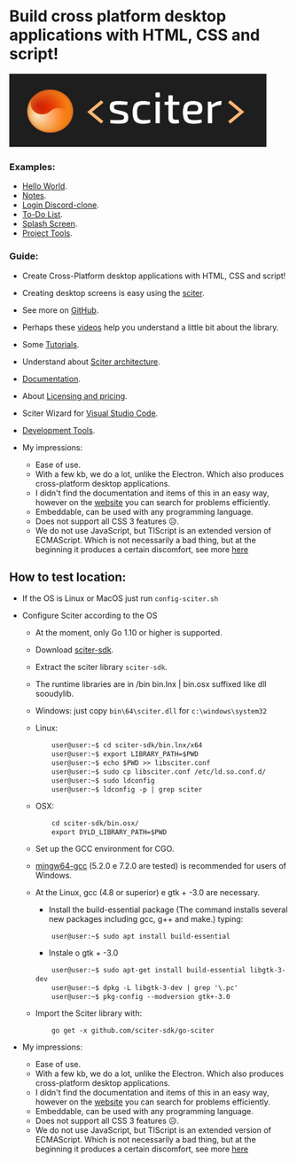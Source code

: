 # Build cross platform desktop applications with HTML, CSS and script!

![Sciter](img/sciter.png)

### Examples: 

+ [Hello World](ui-hello-world/).
+ [Notes](ui-notes/).
+ [Login Discord-clone](ui-login/).
+ [To-Do List](ui-to-do-list/).
+ [Splash Screen](ui-splash-screen/).
+ [Project Tools](ui-example-project/).

### Guide:

+ Create Cross-Platform desktop applications with HTML, CSS and script!

+ Creating desktop screens is easy using the [sciter](https://sciter.com/).

+ See more on [GitHub](https://github.com/sciter-sdk/go-sciter).

+ Perhaps these [videos](https://www.youtube.com/playlist?list=PLub5C2vM5SjKvkbFfposhyg1V2gpXnviM) help you understand a little bit about the library.

+ Some [Tutorials](https://sciter.com/tutorials/).

+ Understand about [Sciter architecture](https://sciter.com/developers/engine-architecture/).

+ [Documentation](https://sciter.com/developers/sciter-docs/).

+ About [Licensing and pricing](https://sciter.com/prices/).

+ Sciter Wizard for [Visual Studio Code](https://sciter.com/sciter-assistant-for-visual-studio-code/).

+ [Development Tools](https://sciter.com/developers/development-tools/).

+ My impressions:
  
  - Ease of use.
  - With a few kb, we do a lot, unlike the Electron. Which also produces cross-platform desktop applications.
  - I didn't find the documentation and items of this in an easy way, however on the [website](https://sciter.com/) you can search for problems efficiently.
  - Embeddable, can be used with any programming language.
  - Does not support all CSS 3 features 😥.
  - We do not use JavaScript, but TIScript is an extended version of ECMAScript. Which is not necessarily a bad thing, but at the beginning it produces a certain discomfort, see more [here](https://sciter.com/developers/for-web-programmers/tiscript-vs-javascript/)

## How to test location:

+ If the OS is Linux or MacOS just run `config-sciter.sh`
  
+ Configure Sciter according to the OS
  + At the moment, only Go 1.10 or higher is supported.
  + Download [sciter-sdk](https://sciter.com/download/).
  + Extract the sciter library `sciter-sdk`.
  + The runtime libraries are in /bin bin.lnx | bin.osx suffixed like dll sooudylib.
  + Windows: just copy `bin\64\sciter.dll` for `c:\windows\system32`
  + Linux:
  
    ```shell
        user@user:~$ cd sciter-sdk/bin.lnx/x64
        user@user:~$ export LIBRARY_PATH=$PWD
        user@user:~$ echo $PWD >> libsciter.conf
        user@user:~$ sudo cp libsciter.conf /etc/ld.so.conf.d/
        user@user:~$ sudo ldconfig
        user@user:~$ ldconfig -p | grep sciter
    ```

  + OSX:
  
    ```shell
        cd sciter-sdk/bin.osx/
        export DYLD_LIBRARY_PATH=$PWD
    ```

  + Set up the GCC environment for CGO.
  + [mingw64-gcc](https://sourceforge.net/projects/mingw-w64/) (5.2.0 e 7.2.0 are tested) is recommended for users of Windows.
  + At the Linux, gcc (4.8 or superior) e gtk + -3.0 are necessary.
    + Install the build-essential package (The command installs several new packages including gcc, g++ and make.) typing:

    ```shell
        user@user:~$ sudo apt install build-essential
    ```

    + Instale o gtk + -3.0
  
    ```shell
        user@user:~$ sudo apt-get install build-essential libgtk-3-dev
        user@user:~$ dpkg -L libgtk-3-dev | grep '\.pc'
        user@user:~$ pkg-config --modversion gtk+-3.0
    ```
  
  + Import the Sciter library with:

    ```shell
        go get -x github.com/sciter-sdk/go-sciter
    ```
  

+ My impressions:
  
  - Ease of use.
  - With a few kb, we do a lot, unlike the Electron. Which also produces cross-platform desktop applications.
  - I didn't find the documentation and items of this in an easy way, however on the [website](https://sciter.com/) you can search for problems efficiently.
  - Embeddable, can be used with any programming language.
  - Does not support all CSS 3 features 😥.
  - We do not use JavaScript, but TIScript is an extended version of ECMAScript. Which is not necessarily a bad thing, but at the beginning it produces a certain discomfort, see more [here](https://sciter.com/developers/for-web-programmers/tiscript-vs-javascript)